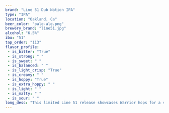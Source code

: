 ```yaml
---
brand: "Line 51 Dub Nation IPA"
type: "IPA"
location: "Oakland, Ca"
beer_color: "pale-ale.png"
brewery_brand: "line51.jpg"
alcohol: "6.5%"
ibu: "51"
tap_order: "113"
flavor_profile:
 - is_bitter: "True"
 - is_strong: " "
 - is_sweet: " "
 - is_balanced: " "
 - is_light_crisp: "True"
 - is_creamy: " "
 - is_hoppy: "True"
 - is_extra_hoppy: " "
 - is_light: " "
 - is_malty: " "
 - is_sour: " "
long_desc: "This limited Line 51 release showcases Warrior hops for a strong bitterness that leaves your palate winning. The combination of  Mosaic and Galaxy hops, on top of a this light bodied example, give Dubnation IPA the perfect splash of aroma and flavor. Go Warriors!!"
---
```

